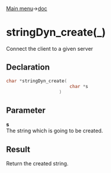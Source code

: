 [Main menu](../../Readme.md)->[doc](../stringDyn-doc.md)

# stringDyn_create(\_)

Connect the client to a given server

## **Declaration**

```C
char *stringDyn_create(
                        char *s
                    )
```

## **Parameter**
**s**  
The string which is going to be created.

## **Result**
Return the created string.

